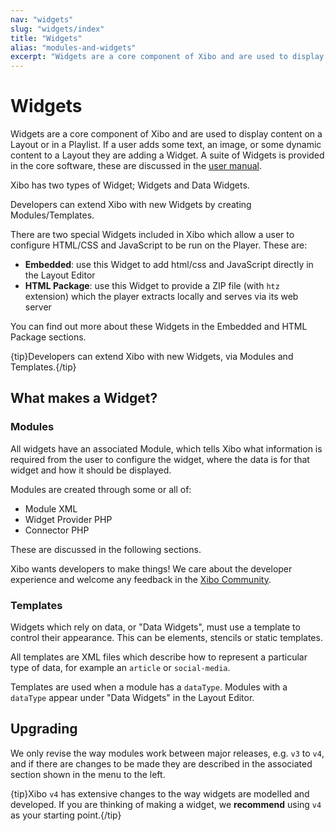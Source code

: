 ```yaml
---
nav: "widgets"
slug: "widgets/index"
title: "Widgets"
alias: "modules-and-widgets"
excerpt: "Widgets are a core component of Xibo and are used to display content on a Layout or in a Playlist."
---
```


# Widgets

Widgets are a core component of Xibo and are used to display content on a Layout or in a Playlist. If a user adds some text, an image, or some dynamic content to a Layout they are adding a Widget. A suite of Widgets is provided in the core software, these are discussed in the [user manual](https://xibo.org.uk/manual/en/media_modules.html). 

Xibo has two types of Widget; Widgets and Data Widgets.

Developers can extend Xibo with new Widgets by creating Modules/Templates.

There are two special Widgets included in Xibo which allow a user to configure HTML/CSS and JavaScript to be run on the Player. These are: 

- **Embedded**: use this Widget to add html/css and JavaScript directly in the Layout Editor
- **HTML Package**: use this Widget to provide a ZIP file (with `htz` extension) which the player extracts locally and serves via its web server

You can find out more about these Widgets in the Embedded and HTML Package sections.

{tip}Developers can extend Xibo with new Widgets, via Modules and Templates.{/tip}


## What makes a Widget?

### Modules
All widgets have an associated Module, which tells Xibo what information is required from the user to configure the widget, where the data is for that widget and how it should be displayed.

Modules are created through some or all of:
 - Module XML
 - Widget Provider PHP
 - Connector PHP

These are discussed in the following sections.

Xibo wants developers to make things! We care about the developer experience and welcome any feedback in the [Xibo Community](https://community.xibo.org.uk/c/dev/12).


### Templates
Widgets which rely on data, or "Data Widgets", must use a template to control their appearance. This can be elements, stencils or static templates.

All templates are XML files which describe how to represent a particular type of data, for example an `article` or `social-media`.

Templates are used when a module has a `dataType`. Modules with a `dataType` appear under "Data Widgets" in the Layout Editor.


## Upgrading

We only revise the way modules work between major releases, e.g. `v3` to `v4`, and if there are changes to be made they are described in the associated section shown in the menu to the left.

{tip}Xibo `v4` has extensive changes to the way widgets are modelled and developed. If you are thinking of making a widget, we **recommend** using `v4` as your starting point.{/tip}
